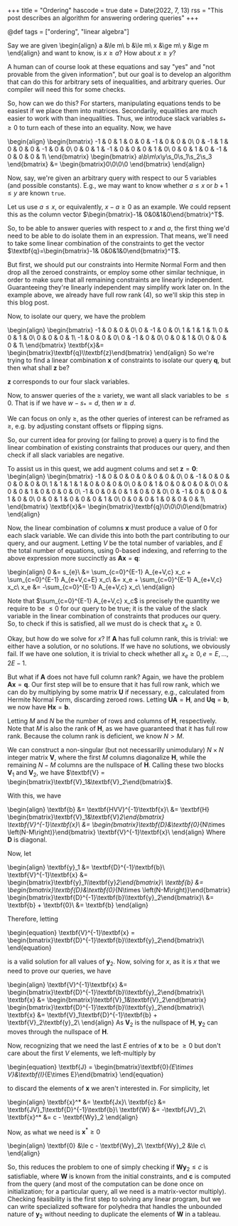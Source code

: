 +++
title = "Ordering"
hascode = true
date = Date(2022, 7, 13)
rss = "This post describes an algorithm for answering ordering queries"
+++

@def tags = ["ordering", "linear algebra"]

Say we are given
\begin{align}
a &\le m\\
b &\le m\\
x &\ge m\\
y &\ge m
\end{align}
and want to know, is $x \ge a$? How about $x \ge y$?

A human can of course look at these equations and say "yes" and "not provable from the given information", but our goal is to develop an algorithm that can do this for arbitrary sets of inequalities, and arbitrary queries.
Our compiler will need this for some checks.

So, how can we do this?
For starters, manipulating equations tends to be easiest if we place them into matrices.
Secondarily, equalities are much easier to work with than inequalities. Thus, we introduce slack variables $s_{*}\ge0$ to turn each of these into an equality. Now, we have

\begin{align}
\begin{bmatrix}
-1 & 0 & 1 & 0 & 0 & -1 & 0 & 0 & 0\\
0 & -1 & 1 & 0 & 0 & 0 & -1 & 0 & 0\\
0 & 0 & 1 & -1 & 0 & 0 & 0 & 1 & 0\\
0 & 0 & 1 & 0 & -1 & 0 & 0 & 0 & 1\\
\end{bmatrix}
\begin{bmatrix}
a\\b\\m\\x\\y\\s_0\\s_1\\s_2\\s_3
\end{bmatrix}
&= 
\begin{bmatrix}0\\0\\0\\0
\end{bmatrix}
\end{align}

Now, say, we're given an arbitrary query with respect to our 5 variables (and possible constants). E.g., we may want to know whether $a \le x$ or $b + 1 \le y$ are known `true`.

Let us use $a \le x$, or equivalently, $x - a \ge 0$ as an example.
We could repsent this as the column vector $\begin{bmatrix}-1& 0&0&1&0\end{bmatrix}^T$.

So, to be able to answer queries with respect to $x$ and $a$, the first thing we'd need to be able to do isolate them in an expression.
That means, we'll need to take some linear combination of the constraints to get the vector $\textbf{q}=\begin{bmatrix}-1& 0&0&1&0\end{bmatrix}^T$.

But first, we should put our constraints into Hermite Normal Form and then drop all the zeroed constraints, or employ some other similar technique, in order to make sure that all remaining constraints are linearly independent. Guaranteeing they're linearly independent may simplify work later on.
In the example above, we already have full row rank (4), so we'll skip this step in this blog post.

Now, to isolate our query, we have the problem

\begin{align}
\begin{bmatrix}
-1 & 0 & 0 & 0\\
0 & -1 & 0 & 0\\
1 & 1 & 1 & 1\\
0 & 0 & 1 & 0\\
0 & 0 & 0 & 1\\
-1 & 0 & 0 & 0\\
0 & -1 & 0 & 0\\
0 & 0 & 1 & 0\\
0 & 0 & 0 & 1\\
\end{bmatrix}
\textbf{x}&=
\begin{bmatrix}\textbf{q}\\\textbf{z}\end{bmatrix}
\end{align}
So we're trying to find a linear combination $\textbf{x}$ of constraints to isolate our query $\textbf{q}$, but then what shall $\textbf{z}$ be?

$\textbf{z}$ corresponds to our four slack variables.

Now, to answer queries of the $\ge$ variety, we want all slack variables to be $\le0$.
That is if we have $w - s_{*} = d$, then $w\ge d$.

We can focus on only $\ge$, as the other queries of interest can be reframed as $\ge$, e.g. by adjusting constant offsets or flipping signs.

So, our current idea for proving (or failing to prove) a query is to find the linear combination of existing constraints that produces our query, and then check if all slack variables are negative.

To assist us in this quest, we add augment colums and set $\textbf{z}=\textbf{0}$:
\begin{align}
\begin{bmatrix}
-1 & 0 & 0 & 0 & 0 & 0 & 0 & 0\\
0 & -1 & 0 & 0 & 0 & 0 & 0 & 0\\
1 & 1 & 1 & 1 & 0 & 0 & 0 & 0\\
0 & 0 & 1 & 0 & 0 & 0 & 0 & 0\\
0 & 0 & 0 & 1 & 0 & 0 & 0 & 0\\
-1 & 0 & 0 & 0 & 1 & 0 & 0 & 0\\
0 & -1 & 0 & 0 & 0 & 1 & 0 & 0\\
0 & 0 & 1 & 0 & 0 & 0 & 1 & 0\\
0 & 0 & 0 & 1 & 0 & 0 & 0 & 1\\
\end{bmatrix}
\textbf{x}&=
\begin{bmatrix}\textbf{q}\\0\\0\\0\\0\end{bmatrix}
\end{align}

Now, the linear combination of columns $\textbf{x}$ must produce a value of $0$ for each slack variable. We can divide this into both the part contributing to our query, and our augment. Letting $V$ be the total number of variables, and $E$ the total number of equations, using 0-based indexing, and referring to the above expression more succinctly as $\textbf{Ax}=\textbf{q}$:

\begin{align}
0 &= s_{e}\\
&= \sum_{c=0}^{E-1} A_{e+V,c} x_c +
\sum_{c=0}^{E-1} A_{e+V,c+E} x_c\\
&= x_e + \sum_{c=0}^{E-1} A_{e+V,c} x_c\\
x_e &= -\sum_{c=0}^{E-1} A_{e+V,c} x_c\\
\end{align}

Note that $\sum_{c=0}^{E-1} A_{e+V,c} x_c$ is precisely the quantity we require to be $\le 0$ for our query to be true; it is the value of the slack variable in the linear combination of constraints that produces our query.
So, to check if this is satisfied, all we must do is check that $x_e\ge0$.

Okay, but how do we solve for $x$? If $\textbf{A}$ has full column rank, this is trivial: we either have a solution, or no solutions. If we have no solutions, we obviously fail. If we have one solution, it is trivial to check whether all $x_e\ge0, e = E,\ldots,2E-1$.

But what if $\textbf{A}$ does not have full column rank?
Again, we have the problem $\textbf{Ax}=\textbf{q}$. Our first step will be to ensure that it has full row rank, which we can do by multiplying by some matrix $\textbf{U}$ if necessary, e.g., calculated from Hermite Normal Form, discarding zeroed rows. Letting $\textbf{UA}=\textbf{H}$, and $\textbf{Uq}=\textbf{b}$, we now have $\textbf{Hx}=\textbf{b}$.

Letting $M$ and $N$ be the number of rows and columns of $\textbf{H}$, respectively. Note that $M$ is also the rank of $\textbf{H}$, as we have guaranteed that it has full row rank. Because the column rank is deficient, we know $N > M$.

We can construct a non-singular (but not necessarilly unimodulary) $N\times N$ integer matrix $\textbf{V}$, where the first $M$ columns diagonalize $\textbf{H}$, while the remaining $N-M$ columns are the nullspace of $\textbf{H}$. Calling these two blocks $\textbf{V}_1$ and $\textbf{V}_2$, we have $\textbf{V} = \begin{bmatrix}\textbf{V}_1&\textbf{V}_2\end{bmatrix}$.

With this, we have

\begin{align}
\textbf{b} &=
\textbf{HVV}^{-1}\textbf{x}\\
&=
\textbf{H}
\begin{bmatrix}\textbf{V}_1&\textbf{V}_2\end{bmatrix}
\textbf{V}^{-1}\textbf{x}\\
&=
\begin{bmatrix}\textbf{D}&\textbf{0}_{N\times \left(N-M\right)}\end{bmatrix}
\textbf{V}^{-1}\textbf{x}\\
\end{align}
Where $\textbf{D}$ is diagonal.

Now, let

\begin{align}
\textbf{y}_1 &= \textbf{D}^{-1}\textbf{b}\\
\textbf{V}^{-1}\textbf{x} &= \begin{bmatrix}\textbf{y}_1\\\textbf{y}_2\end{bmatrix}\\
\textbf{b} &=
\begin{bmatrix}\textbf{D}&\textbf{0}_{N\times \left(N-M\right)}\end{bmatrix}
\begin{bmatrix}\textbf{D}^{-1}\textbf{b}\\\textbf{y}_2\end{bmatrix}\\
&= \textbf{b} + \textbf{0}\\
&= \textbf{b}
\end{align}

Therefore, letting 

\begin{equation}
\textbf{V}^{-1}\textbf{x} = \begin{bmatrix}\textbf{D}^{-1}\textbf{b}\\\textbf{y}_2\end{bmatrix}\\
\end{equation}

is a valid solution for all values of $\textbf{y}_2$. Now, solving for $x$, as it is $x$ that we need to prove our queries, we have

\begin{align}
\textbf{V}^{-1}\textbf{x} &= \begin{bmatrix}\textbf{D}^{-1}\textbf{b}\\\textbf{y}_2\end{bmatrix}\\
\textbf{x}
&=
\begin{bmatrix}\textbf{V}_1&\textbf{V}_2\end{bmatrix}
\begin{bmatrix}\textbf{D}^{-1}\textbf{b}\\\textbf{y}_2\end{bmatrix}\\
\textbf{x}
&=
\textbf{V}_1\textbf{D}^{-1}\textbf{b} +
\textbf{V}_2\textbf{y}_2\\
\end{align}
As $\textbf{V}_2$ is the nullspace of $\textbf{H}$, $\textbf{y}_2$ can moves through the nullspace of $\textbf{H}$.

Now, recognizing that we need the last $E$ entries of $\textbf{x}$ to be $\ge 0$ but don't care about the first $V$ elements, we left-multiply by

\begin{equation}
\textbf{J} = \begin{bmatrix}\textbf{0}_{E\times V}&\textbf{I}_{E\times E}\end{bmatrix}
\end{equation}

to discard the elements of $\textbf{x}$ we aren't interested in. For simplicity, let

\begin{align}
\textbf{x}^* &= \textbf{Jx}\\
\textbf{c} &= \textbf{JV}_1\textbf{D}^{-1}\textbf{b}\\
\textbf{W} &= -\textbf{JV}_2\\
\textbf{x}^* &= c - \textbf{Wy}_2
\end{align}

Now, as what we need is $\textbf{x}^*\ge 0$

\begin{align}
\textbf{0} &\le c - \textbf{Wy}_2\\
\textbf{Wy}_2 &\le c\\
\end{align}


So, this reduces the problem to one of simply checking if $\textbf{Wy}_2 \le c$ is satisfiable, where $\textbf{W}$ is known from the initial constraints, and $\textbf{c}$ is computed from the query (and most of the computation can be done once on initialization; for a particular query, all we need is a matrix-vector multiply). Checking feasibility is the first step to solving any linear program, but we can write specialized software for polyhedra that handles the unbounded nature of $\textbf{y}_2$ without needing to duplicate the elements of $\textbf{W}$ in a tableau.


